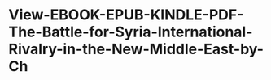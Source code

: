 # View-EBOOK-EPUB-KINDLE-PDF-The-Battle-for-Syria-International-Rivalry-in-the-New-Middle-East-by-Ch